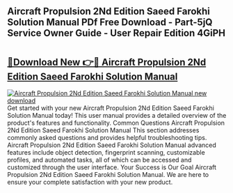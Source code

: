 ## Aircraft Propulsion 2Nd Edition Saeed Farokhi Solution Manual PDf Free Download - Part-5jQ Service Owner Guide - User Repair Edition 4GiPH

# <h2><a href="http://cf17997.oget.top/?id=Aircraft+Propulsion+2Nd+Edition+Saeed+Farokhi+Solution+Manual">🔗Download New 👉🔴 Aircraft Propulsion 2Nd Edition Saeed Farokhi Solution Manual</a></h2>

[![Aircraft Propulsion 2Nd Edition Saeed Farokhi Solution Manual new download](https://i.imgur.com/5g1atiW.png)](http://cf17997.oget.top/?id=Aircraft+Propulsion+2Nd+Edition+Saeed+Farokhi+Solution+Manual)
Get started with your new Aircraft Propulsion 2Nd Edition Saeed Farokhi Solution Manual today! This user manual provides a detailed overview of the product's features and functionality. Common Questions Aircraft Propulsion 2Nd Edition Saeed Farokhi Solution Manual This section addresses commonly asked questions and provides helpful troubleshooting tips. Aircraft Propulsion 2Nd Edition Saeed Farokhi Solution Manual advanced features include object detection, fingerprint scanning, customizable profiles, and automated tasks, all of which can be accessed and customized through the user interface. Your Success is Our Goal Aircraft Propulsion 2Nd Edition Saeed Farokhi Solution Manual. We are here to ensure your complete satisfaction with your new product.
